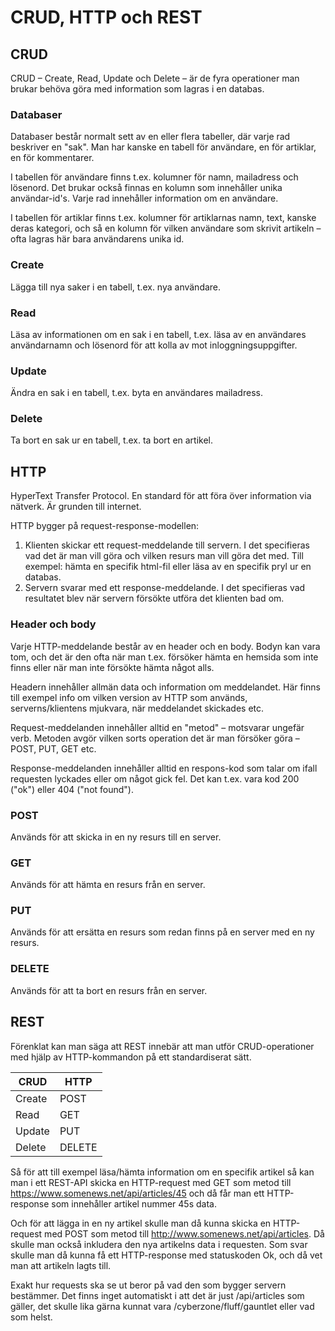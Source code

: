 # CRUD, HTTP och REST

## CRUD

CRUD – Create, Read, Update och Delete – är de fyra operationer man brukar behöva göra med information som lagras i en databas.

### Databaser

Databaser består normalt sett av en eller flera tabeller, där varje rad beskriver en "sak". Man har kanske en tabell för användare, en för artiklar, en för kommentarer.

I tabellen för användare finns t.ex. kolumner för namn, mailadress och lösenord. Det brukar också finnas en kolumn som innehåller unika användar-id's. Varje rad innehåller information om en användare.

I tabellen för artiklar finns t.ex. kolumner för artiklarnas namn, text, kanske deras kategori, och så en kolumn för vilken användare som skrivit artikeln – ofta lagras här bara användarens unika id.

### Create

Lägga till nya saker i en tabell, t.ex. nya användare.

### Read

Läsa av informationen om en sak i en tabell, t.ex. läsa av en användares användarnamn och lösenord för att kolla av mot inloggningsuppgifter.

### Update

Ändra en sak i en tabell, t.ex. byta en användares mailadress.

### Delete

Ta bort en sak ur en tabell, t.ex. ta bort en artikel.

## HTTP

HyperText Transfer Protocol. En standard för att föra över information via nätverk. Är grunden till internet.

HTTP bygger på request-response-modellen:

1. Klienten skickar ett request-meddelande till servern. I det specifieras vad det är man vill göra och vilken resurs man vill göra det med. Till exempel: hämta en specifik html-fil eller läsa av en specifik pryl ur en databas.
2. Servern svarar med ett response-meddelande. I det specifieras vad resultatet blev när servern försökte utföra det klienten bad om.

### Header och body

Varje HTTP-meddelande består av en header och en body. Bodyn kan vara tom, och det är den ofta när man t.ex. försöker hämta en hemsida som inte finns eller när man inte försökte hämta något alls.

Headern innehåller allmän data och information om meddelandet. Här finns till exempel info om vilken version av HTTP som används, serverns/klientens mjukvara, när meddelandet skickades etc.

Request-meddelanden innehåller alltid en "metod" – motsvarar ungefär verb. Metoden avgör vilken sorts operation det är man försöker göra – POST, PUT, GET etc.

Response-meddelanden innehåller alltid en respons-kod som talar om ifall requesten lyckades eller om något gick fel. Det kan t.ex. vara kod 200 ("ok") eller 404 ("not found").

### POST

Används för att skicka in en ny resurs till en server.

### GET

Används för att hämta en resurs från en server.

### PUT

Används för att ersätta en resurs som redan finns på en server med en ny resurs.

### DELETE

Används för att ta bort en resurs från en server.

## REST

Förenklat kan man säga att REST innebär att man utför CRUD-operationer med hjälp av HTTP-kommandon på ett standardiserat sätt.

| CRUD   | HTTP   |
| ------ | ------ |
| Create | POST   |
| Read   | GET    |
| Update | PUT    |
| Delete | DELETE |

Så för att till exempel läsa/hämta information om en specifik artikel så kan man i ett REST-API skicka en HTTP-request med GET som metod till https://www.somenews.net/api/articles/45 och då får man ett HTTP-response som innehåller artikel nummer 45s data.

Och för att lägga in en ny artikel skulle man då kunna skicka en HTTP-request med POST som metod till http://www.somenews.net/api/articles. Då skulle man också inkludera den nya artikelns data i requesten. Som svar skulle man då kunna få ett HTTP-response med statuskoden Ok, och då vet man att artikeln lagts till.

Exakt hur requests ska se ut beror på vad den som bygger servern bestämmer. Det finns inget automatiskt i att det är just /api/articles som gäller, det skulle lika gärna kunnat vara /cyberzone/fluff/gauntlet eller vad som helst.
